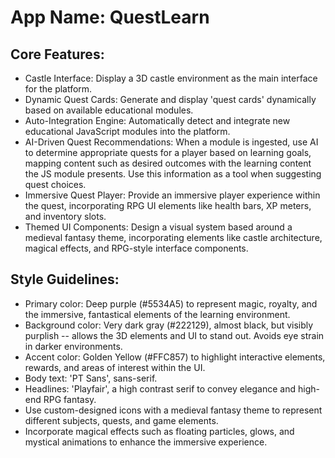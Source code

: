 # **App Name**: QuestLearn

## Core Features:

- Castle Interface: Display a 3D castle environment as the main interface for the platform.
- Dynamic Quest Cards: Generate and display 'quest cards' dynamically based on available educational modules.
- Auto-Integration Engine: Automatically detect and integrate new educational JavaScript modules into the platform.
- AI-Driven Quest Recommendations: When a module is ingested, use AI to determine appropriate quests for a player based on learning goals, mapping content such as desired outcomes with the learning content the JS module presents. Use this information as a tool when suggesting quest choices.
- Immersive Quest Player: Provide an immersive player experience within the quest, incorporating RPG UI elements like health bars, XP meters, and inventory slots.
- Themed UI Components: Design a visual system based around a medieval fantasy theme, incorporating elements like castle architecture, magical effects, and RPG-style interface components.

## Style Guidelines:

- Primary color: Deep purple (#5534A5) to represent magic, royalty, and the immersive, fantastical elements of the learning environment.
- Background color: Very dark gray (#222129), almost black, but visibly purplish -- allows the 3D elements and UI to stand out. Avoids eye strain in darker environments.
- Accent color: Golden Yellow (#FFC857) to highlight interactive elements, rewards, and areas of interest within the UI.
- Body text: 'PT Sans', sans-serif.
- Headlines: 'Playfair', a high contrast serif to convey elegance and high-end RPG fantasy.
- Use custom-designed icons with a medieval fantasy theme to represent different subjects, quests, and game elements.
- Incorporate magical effects such as floating particles, glows, and mystical animations to enhance the immersive experience.